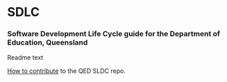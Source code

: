 # SDLC
### Software Development Life Cycle guide for the Department of Education, Queensland

Readme text

[How to contribute](CONTRIBUTING.md) to the QED SLDC repo.
